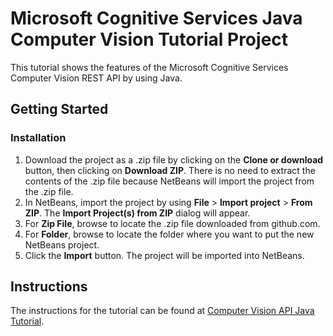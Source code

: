 # Microsoft Cognitive Services Java Computer Vision Tutorial Project

This tutorial shows the features of the Microsoft Cognitive Services Computer Vision REST API by using Java.

## Getting Started

### Installation

1. Download the project as a .zip file by clicking on the **Clone or download** button, then clicking on **Download ZIP**. There is no need to extract the contents of the .zip file because NetBeans will import the project from the .zip file.
1. In NetBeans, import the project by using **File** > **Import project** > **From ZIP**. The **Import Project(s) from ZIP** dialog will appear.
1. For **Zip File**, browse to locate the .zip file downloaded from github.com.
1. For **Folder**, browse to locate the folder where you want to put the new NetBeans project.
1. Click the **Import** button. The project will be imported into NetBeans.

## Instructions

The instructions for the tutorial can be found at [Computer Vision API Java Tutorial](https://docs.microsoft.com/en-us/azure/cognitive-services/computer-vision/tutorials/java-tutorial).
